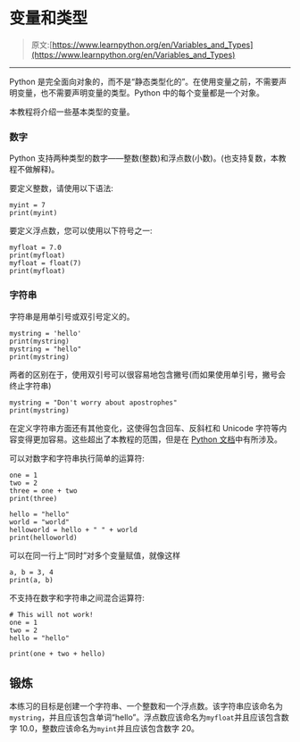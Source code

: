 # 变量和类型

> 原文:[https://www.learnpython.org/en/Variables_and_Types](https://www.learnpython.org/en/Variables_and_Types)

* * *

Python 是完全面向对象的，而不是“静态类型化的”。在使用变量之前，不需要声明变量，也不需要声明变量的类型。Python 中的每个变量都是一个对象。

本教程将介绍一些基本类型的变量。

### 数字

Python 支持两种类型的数字——整数(整数)和浮点数(小数)。(也支持复数，本教程不做解释)。

要定义整数，请使用以下语法:

```
myint = 7
print(myint) 
```

要定义浮点数，您可以使用以下符号之一:

```
myfloat = 7.0
print(myfloat)
myfloat = float(7)
print(myfloat) 
```

### 字符串

字符串是用单引号或双引号定义的。

```
mystring = 'hello'
print(mystring)
mystring = "hello"
print(mystring) 
```

两者的区别在于，使用双引号可以很容易地包含撇号(而如果使用单引号，撇号会终止字符串)

```
mystring = "Don't worry about apostrophes"
print(mystring) 
```

在定义字符串方面还有其他变化，这使得包含回车、反斜杠和 Unicode 字符等内容变得更加容易。这些超出了本教程的范围，但是在 [Python 文档](http://docs.python.org/tutorial/introduction.html#strings "Strings in Python Tutorial")中有所涉及。

可以对数字和字符串执行简单的运算符:

```
one = 1
two = 2
three = one + two
print(three)

hello = "hello"
world = "world"
helloworld = hello + " " + world
print(helloworld) 
```

可以在同一行上“同时”对多个变量赋值，就像这样

```
a, b = 3, 4
print(a, b) 
```

不支持在数字和字符串之间混合运算符:

```
# This will not work!
one = 1
two = 2
hello = "hello"

print(one + two + hello) 
```

## 锻炼

本练习的目标是创建一个字符串、一个整数和一个浮点数。该字符串应该命名为`mystring`，并且应该包含单词“hello”。浮点数应该命名为`myfloat`并且应该包含数字 10.0，整数应该命名为`myint`并且应该包含数字 20。